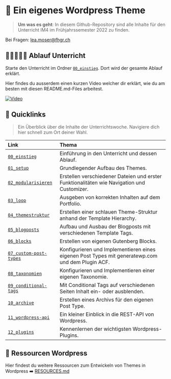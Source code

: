 # 🎨 Ein eigenes Wordpress Theme
> **Um was es geht**: In diesem Github-Repository sind alle Inhalte für
> den Unterricht IM4 im Frühjahrssemester 2022 zu finden. 

Bei Fragen: [lea.moser@fhgr.ch](mailto:lea.moser@fhgr.ch)

## 🚶🚶‍♀️🚶‍♂️ Ablauf Unterricht
Starte den Unterricht im Ordner [`00_einstieg`](00_einstieg).
Dort wird der gesamte Ablauf erklärt.

Hier findes du ausserdem einen kurzen Video welcher dir erklärt, 
wie du am besten mit diesen README.md-Files arbeitest.

[![Video](https://i3.ytimg.com/vi/z1XVoRSLTjw/maxresdefault.jpg)](https://www.youtube.com/watch?v=z1XVoRSLTjw)

## 🔗 Quicklinks
> Ein Überblick über die Inhalte der Unterrichtswoche. 
> Navigiere dich hier schnell zum Ort deiner Wahl.

| Link                                           | Thema                                                                                            |
|:-----------------------------------------------|:-------------------------------------------------------------------------------------------------|
| [`00_einstieg`](00_einstieg)                   | Einführung in den Unterricht und dessen Ablauf.                                                  |
| [`01_setup`](01_setup)                         | Grundlegender Aufbau des Themes.                                                                 |
| [`02_modularisieren`](02_modularisieren)       | Erstellen verschiedener Dateien und erster Funktionalitäten wie Navigation und Customizer.       |
| [`03_loop`](03_loop)                           | Ausgeben von korrekten Inhalten auf dem Portfolio.                                               |
| [`04_themestruktur`](04_themestruktur)         | Erstellen einer schlauen Theme-Struktur anhand der Template Hierarchy.                           |
| [`05_blogposts`](05_blogposts)                 | Aufbau und Ausbau der Blogposts mit verschiedenen Template Tags.                                 |
| [`06_blocks`](06_blocks)                       | Erstellen von eigenen Gutenberg Blocks.                                                          |
| [`07_custom-post-types`](07_custom-post-types) | Konfigurieren und Implementieren eines eigenen Post Types mit generatewp.com und dem Plugin ACF. |
| [`08_taxonomien`](08_taxonomien)               | Konfigurieren und Implementieren einer eigenen Taxonomie.                                        |
| [`09_conditional-tags`](09_conditional-tags)   | Mit Conditional Tags auf verschiedenen Seiten Inhalt ein- oder ausblenden.                       |
| [`10_archive`](10_archive)                     | Erstellen eines Archivs für den eigenen Post Type.                                               |
| [`11_wordpress-api`](11_wordpress-api)         | Ein kleiner Einblick in die REST-API von Wordpress.                                              |
| [`12_plugins`](12_plugins)                     | Kennenlernen der wichtigsten Wordpress-Plugins.                                                  |


## 🔗 Ressourcen Wordpress
Hier findest du weitere Ressourcen zum Entwickeln von Themes in Wordpress ➡️ [RESOURCES.md](RESOURCES.md)